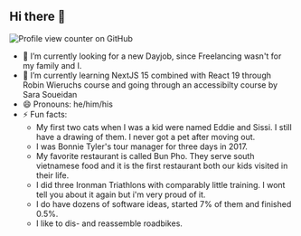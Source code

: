 ## Hi there 👋

![Profile view counter on GitHub](https://komarev.com/ghpvc/?username=perisicnikola37)

- 🔭 I’m currently looking for a new Dayjob, since Freelancing wasn't for my family and I.
- 🌱 I’m currently learning NextJS 15 combined with React 19 through Robin Wieruchs course and going through an accessibilty course by Sara Soueidan
- 😄 Pronouns: he/him/his
- ⚡ Fun facts:
    - My first two cats when I was a kid were named Eddie and Sissi. I still have a drawing of them. I never got a pet after moving out.  
    - I was Bonnie Tyler's tour manager for three days in 2017. 
    - My favorite restaurant is called Bun Pho. They serve south vietnamese food and it is the first restaurant both our kids visited in their life.
    - I did three Ironman Triathlons with comparably little training. I wont tell you about it again but i'm very proud of it.
    - I do have dozens of software ideas, started 7% of them and finished 0.5%.
    - I like to dis- and reassemble roadbikes.
  
      

